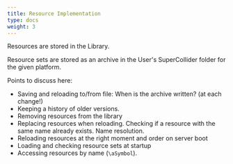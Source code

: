 ```yaml
---
title: Resource Implementation 
type: docs
weight: 3
---
```


Resources are stored in the Library.

Resource sets are stored as an archive in the User's SuperCollider folder for the given platform.

Points to discuss here: 

- Saving and reloading to/from file: When is the archive written? (at each change!)
- Keeping a history of older versions.
- Removing resources from the library
- Replacing resources when reloading. Checking if a resource with the same name already exists. Name resolution.
- Reloading resources at the right moment and order on server boot
- Loading and checking resource sets at startup
- Accessing resources by name (```\aSymbol```). 



